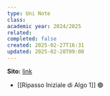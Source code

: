 ```yaml
---
type: Uni Note
class: 
academic year: 2024/2025
related: 
completed: false
created: 2025-02-27T16:31
updated: 2025-02-28T09:08
---
```

**Sito:** [link](https://twiki.di.uniroma1.it/twiki/view/Algoritmi2/PALGdiario2014_2)

- [[Ripasso Iniziale di Algo 1]] 🟢

